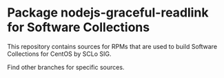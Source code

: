 # Package nodejs-graceful-readlink for Software Collections

This repository contains sources for RPMs that are used
to build Software Collections for CentOS by SCLo SIG.

Find other branches for specific sources.
